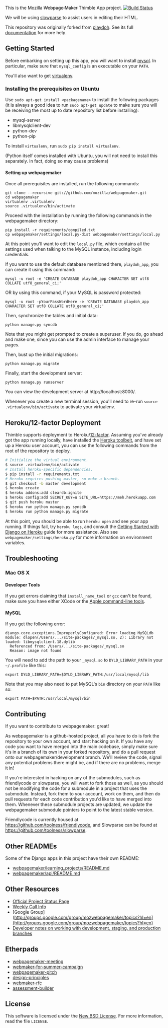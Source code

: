 This is the Mozilla ~~Webpage Maker~~ Thimble App project.
[![Build Status](https://secure.travis-ci.org/mozilla/webpagemaker.png?branch=development)](http://travis-ci.org/mozilla/webpagemaker)

We will be using [slowparse][] to assist users in editing their HTML.

This repository was originally forked from [playdoh][]. See its full [documentation][docs] for more help.

  [slowparse]: https://github.com/toolness/slowparse#readme
  [docs]: http://playdoh.rtfd.org/
  [playdoh]: https://github.com/mozilla/playdoh

## Getting Started

Before embarking on setting up this app, you will want to install
[mysql][]. In particular, make sure that `mysql_config` is an
executable on your `PATH`.

You'll also want to get [virtualenv][].

### Installing the prerequisites on Ubuntu

Use `sudo apt-get install <packagename>` to install the following
packages (it is always a good idea to run `sudo apt-get update` to
make sure you will be receiving the most up to date repository list
before installing):

  * mysql-server
  * libmysqlclient-dev
  * python-dev
  * python-pip

To install `virtualenv`, run `sudo pip install virtualenv`.

(Python itself comes installed with Ubuntu, you will not need to
install this separately. In fact, doing so may cause problems)

#### Setting up webpagemaker

Once all prerequisites are installed, run the following commands:

    git clone --recursive git://github.com/mozilla/webpagemaker.git
    cd webpagemaker
    virtualenv .virtualenv
    source .virtualenv/bin/activate

Proceed with the installation by running the following commands in the 
webpagemaker directory:

    pip install -r requirements/compiled.txt
    cp webpagemaker/settings/local.py-dist webpagemaker/settings/local.py

At this point you'll want to edit the `local.py` file, which
contains all the settings used when talking to the MySQL instance,
including login credentials.

If you want to use the default database mentioned there, `playdoh_app`,
you can create it using this command:

    mysql -u root -e 'CREATE DATABASE playdoh_app CHARACTER SET utf8 COLLATE utf8_general_ci;'

OR by using this command, if your MySQL is password protected:

    mysql -u root -pYourPassWordHere -e 'CREATE DATABASE playdoh_app CHARACTER SET utf8 COLLATE utf8_general_ci;'

Then, synchronize the tables and initial data:

    python manage.py syncdb

Note that you might get prompted to create a superuser. If you do, go
ahead and make one, since you can use the admin interface to manage
your pages.

Then, bust up the initial migrations:

    python manage.py migrate

Finally, start the development server:

    python manage.py runserver

You can view the development server at http://localhost:8000/.

Whenever you create a new terminal session, you'll need to re-run
`source .virtualenv/bin/activate` to activate your virtualenv.

  [mysql]: http://dev.mysql.com/downloads/
  [virtualenv]: http://pypi.python.org/pypi/virtualenv

## Heroku/12-factor Deployment

Thimble supports deployment to Heroku/[12-factor][]. Assuming you've
already got the app running locally, have installed the [Heroku toolbelt][], 
and have set up a Heroku user account, you can use the following commands
from the root of the repository to deploy.

```bash
# Initialize the virtual environment.
$ source .virtualenv/bin/activate
# Install heroku-specific dependencies.
$ pip install -r requirements.txt
# Heroku requires pushing master, so make a branch.
$ git checkout -b master development
$ heroku create
$ heroku addons:add cleardb:ignite
$ heroku config:add SECRET_KEY=u SITE_URL=https://meh.herokuapp.com
$ git push heroku master
$ heroku run python manage.py syncdb
$ heroku run python manage.py migrate
```

At this point, you should be able to run `heroku open` and see your
app running. If things fail, try `heroku logs`, and consult the
[Getting Started with Django on Heroku][herokudjango] guide for more
assistance. Also see `webpagemaker/settings/heroku.py` for more information
on environment variables.

  [12-factor]: http://12factor.net/
  [Heroku toolbelt]: https://toolbelt.heroku.com/
  [herokudjango]: https://devcenter.heroku.com/articles/django

## Troubleshooting

### Mac OS X

#### Developer Tools

If you get errors claiming that `install_name_tool` or `gcc` can't be
found, make sure you have either XCode or the
[Apple command-line tools][osxcli].

  [osxcli]: https://developer.apple.com/downloads/index.action?=command%20line%20tools

#### MySQL

If you get the following error:

```
django.core.exceptions.ImproperlyConfigured: Error loading MySQLdb module: dlopen(/Users/.../site-packages/_mysql.so, 2): Library not loaded: libmysqlclient.18.dylib
  Referenced from: /Users/.../site-packages/_mysql.so
  Reason: image not found
```

You will need to add the path to your `_mysql.so` to `DYLD_LIBRARY_PATH` in
your `~/.profile` like this:

```
export DYLD_LIBRARY_PATH=$DYLD_LIBRARY_PATH:/usr/local/mysql/lib
```

Note that you may also need to put MySQL's `bin` directory on your `PATH`
like so:

```
export PATH=$PATH:/usr/local/mysql/bin
```

## Contributing

If you want to contribute to webpagemaker: great!

As webpagemaker is a github-hosted project, all you have to do is fork the
repository to your own account, and start hacking on it. If you have any code
you want to have merged into the main codebase, simply make sure it's in a
branch of its own in your forked repository, and do a pull request onto our
webpagemaker/development branch. We'll review the code, signal any potential
problems there might be, and if there are no problems, merge it in!

If you're interested in hacking on any of the submodules, such as friendlycode
or slowparse, you will want to fork those as well, as you should not be
modifying the code for a submodule in a project that uses the submodule.
Instead, fork them to your account, work on them, and then do pull requests
for each code contribution you'd like to have merged into them. Whenever these
submodule projects are updated, we update the webpagemaker submodule pointers
to point to the latest stable version.

Friendlycode is currently housed at https://github.com/toolness/friendlycode,
and Slowparse can be found at https://github.com/toolness/slowparse.

## Other READMEs

Some of the Django apps in this project have their own README:

  * [webpagemaker/learning_projects/README.md](webpagemaker/tree/development/webpagemaker/learning_projects#readme)
  * [webpagemaker/api/README.md](webpagemaker/tree/development/webpagemaker/api#readme)

## Other Resources

  * [Official Project Status Page](https://wiki.mozilla.org/Webpagemakerapi)
  * [Weekly Call Info](https://wiki.mozilla.org/WebPageMaker)
  * [Google Group](http://groups.google.com/group/mozwebpagemaker/topics?hl=en](http://groups.google.com/group/mozwebpagemaker/topics?hl=en)
  * [Developer notes on working with development, staging, and production branches](https://github.com/mozilla/webpagemaker/wiki/Development,-Staging,-Production)

## Etherpads

  * [webpagemaker-meeting](https://etherpad.mozilla.org/webpagemaker-meeting)
  * [webmaker-for-summer-campaign](https://etherpad.mozilla.org/webmaker-for-summer-campaign)
  * [webpagemaker-pitch](https://etherpad.mozilla.org/webpagemaker-pitch)
  * [design-principles](https://mozlearning.etherpad.mozilla.org/design-principles)
  * [webmaker-rfc](https://etherpad.mozilla.org/webmaker-rfc)
  * [assessment-builder](https://etherpad.mozilla.org/assessment-builder)

## License

This software is licensed under the [New BSD License][BSD]. For more
information, read the file ``LICENSE``.

  [BSD]: http://creativecommons.org/licenses/BSD/

